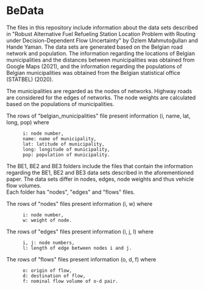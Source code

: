 # BeData
The files in this repository include information about the data sets described in "Robust Alternative Fuel Refueling Station Location Problem with Routing under Decision-Dependent Flow Uncertainty" by Özlem Mahmutoğulları and Hande Yaman. The data sets are generated based on the Belgian road network and population. The information regarding the locations of Belgian municipalities and the distances between municipalities was obtained from Google Maps (2021), and the information regarding the populations of Belgian municipalities was obtained from the Belgian statistical office (STATBEL) (2020). 


The municipalities are regarded as the nodes of networks. Highway roads are considered for the edges of networks. The node weights are calculated based on the populations of municipalities.


The rows of "belgian_municipalities" file present information (i, name, lat, long, pop) where

          i: node number,          
          name: name of municipality,          
          lat: latitude of municipality,          
          long: longitude of municipality,          
          pop: population of municipality.


The BE1, BE2 and BE3 folders include the files that contain the information regarding the BE1, BE2 and BE3 data sets described in the aforementioned paper. The data sets differ in nodes, edges, node weights and thus vehicle flow volumes.  
Each folder has "nodes", "edges" and "flows" files.

The rows of "nodes" files present information (i, w) where

          i: node number,
          w: weight of node.
          
The rows of "edges" files present information (i, j, l) where

          i, j: node numbers,
          l: length of edge between nodes i and j.
          
The rows of "flows" files present information (o, d, f) where

          o: origin of flow,
          d: destination of flow,
          f: nominal flow volume of o-d pair.
